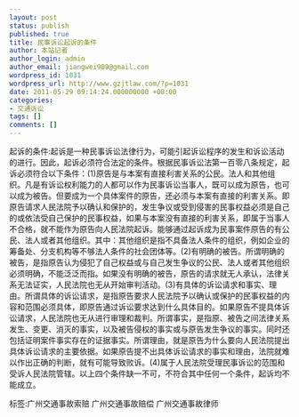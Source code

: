 ```yaml
---
layout: post
status: publish
published: true
title: 民事诉讼起诉的条件
author: 本站记者
author_login: admin
author_email: jiangwei909@gmail.com
wordpress_id: 1031
wordpress_url: http://www.gzjtlaw.com/?p=1031
date: 2011-05-29 09:14:24.000000000 +08:00
categories:
- 交通诉讼
tags: []
comments: []
---
```

起诉的条件:起诉是一种民事诉讼法律行为，可能引起诉讼程序的发生和诉讼活动的进行。因此，起诉必须符合法定的条件。根据民事诉讼法第一百零八条规定，起诉必须符合以下条件：(1)原告是与本案有直接利害关系的公民。法人和其他组织。凡是有诉讼权利能力的人都可以作为民事诉讼当事人，既可以成为原告，也可以成为被告。但要成为一个具体案件的原告，还必须与本案有直接的利害关系。即原告请求人民法院予以确认和保护的，发生争议或受到侵害的民事权益必须是自己的或依法受自己保护的民事权益，如果与本案没有直接的利害关系，即属于当事人不合格，就不能作为原告向人民法院起诉。能够通过起诉成为民事案件原告的有公民、法人或者其他组织。其中：其他组织是指不具备法人条件的组织，例如企业的筹备处、分支机构等不够法人条件的社会团体等。(2)有明确的被告。所谓明确的被告，是指原告认为侵犯了自己权益或与自己发生争议的公民、法人或者其他组织必须明确，不能泛泛而指。如果没有明确的被告，原告的请求就无人承认，法律关系无法证实，人民法院也无从开始审判活动。(3)有具体的诉讼请求和事实、理由。所谓具体的诉讼请求，是指原告要求人民法院予以确认或保护的民事权益的内容和范围必须具体，即原告通过诉讼要求达到什么具体目的。如果原告不提具体诉讼请求，人民法院也无从进行审理和裁判。所谓事实，是指原、被告之间法律关系发生、变更、消灭的事实，以及被告侵权的事实或与原告发生争议的事实。同时还包括证明案件事实存在的证据事实。所谓理由，就是原告为什么要向人民法院提出具体诉讼请求的主要依据。如果原告提不出具体诉讼请求的事实和理由，法院就难以作出正确的判断，就有可能导致败诉。(4)属于人民法院受理民事诉讼的范围和受诉人民法院管辖。以上四个条件缺一不可，不符合其中任何一个条件，起诉均不能成立。标签:广州交通事故索赔 广州交通事故赔偿 广州交通事故律师
